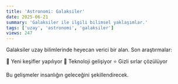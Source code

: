 ```yaml
---
title: 'Astronomi: Galaksiler'
date: 2025-06-21
summary: 'Galaksiler ile ilgili bilimsel yaklaşımlar.'
tags: ['uzay', 'astronomi', 'galaksiler']
views: 247
---
```


Galaksiler uzay bilimlerinde heyecan verici bir alan. Son araştırmalar:

🚀 Yeni keşifler yapılıyor
🌌 Teknoloji gelişiyor
⭐ Gizli sırlar çözülüyor

Bu gelişmeler insanlığın geleceğini şekillendirecek.